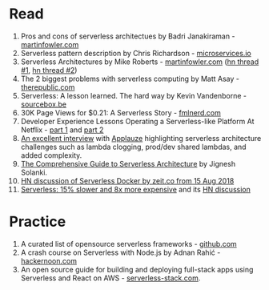 # Read

1. Pros and cons of serverless architectues by Badri Janakiraman - [martinfowler.com](https://martinfowler.com/bliki/Serverless.html)
2. Serverless pattern description by Chris Richardson - [microservices.io](http://microservices.io/patterns/deployment/serverless-deployment.html)
3. Serverless Architectures by Mike Roberts - [martinfowler.com](https://martinfowler.com/articles/serverless.html) ([hn thread #1](https://news.ycombinator.com/item?id=12115128), [hn thread #2](https://news.ycombinator.com/item?id=11921208))
4. The 2 biggest problems with serverless computing by Matt Asay - [therepublic.com](https://www.techrepublic.com/article/the-2-biggest-problems-with-serverless-computing/)
5. Serverless: A lesson learned. The hard way by Kevin Vandenborne - [sourcebox.be](https://sourcebox.be/blog/2017/08/07/serverless-a-lesson-learned-the-hard-way/)
6. 30K Page Views for $0.21: A Serverless Story - [fmlnerd.com](https://fmlnerd.com/2016/08/16/30k-page-views-for-0-21-a-serverless-story/)
7. Developer Experience Lessons Operating a Serverless-like Platform At Netflix - [part 1](https://medium.com/netflix-techblog/developer-experience-lessons-operating-a-serverless-like-platform-at-netflix-part-ii-63a376c28228) and [part 2](https://medium.com/netflix-techblog/developer-experience-lessons-operating-a-serverless-like-platform-at-netflix-part-ii-63a376c28228)
8. [An excellent interview](https://github.com/snap-ci/snap-ci-blog-content/blob/master/posts/2016-05-30-serverless-architecture-aws-lambda-dynamodb-applauze.md) with [Applauze](https://www.applauze.com/) highlighting serverless architecture challenges such as lambda clogging, prod/dev shared lambdas, and added complexity.
9. [The Comprehensive Guide to Serverless Architecture](https://www.simform.com/serverless-architecture-guide/) by Jignesh Solanki.
10. [HN discussion of Serverless Docker by zeit.co from 15 Aug 2018](https://news.ycombinator.com/item?id=17759516)
11. [Serverless: 15% slower and 8x more expensive](http://einaregilsson.com/serverless-15-percent-slower-and-eight-times-more-expensive/) and its [HN discussion](https://news.ycombinator.com/item?id=21046547)

# Practice
1. A curated list of opensource serverless frameworks - [github.com](https://github.com/kaxap/serverless_list)
2. A crash course on Serverless with Node.js by Adnan Rahić - [hackernoon.com](https://hackernoon.com/a-crash-course-on-serverless-with-node-js-632b37d58b44)
3. An open source guide for building and deploying full-stack apps using Serverless and React on AWS - [serverless-stack.com](https://serverless-stack.com/). 
